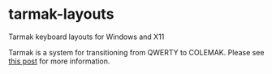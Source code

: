 # tarmak-layouts
Tarmak keyboard layouts for Windows and X11

Tarmak is a system for transitioning from QWERTY to COLEMAK. Please see [this post](https://forum.colemak.com/topic/1858-learn-colemak-in-steps-with-the-tarmak-layouts/) for more information.

